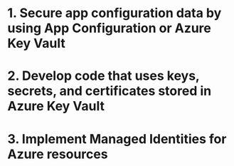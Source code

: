 # 1. Secure app configuration data by using App Configuration or Azure Key Vault


# 2. Develop code that uses keys, secrets, and certificates stored in Azure Key Vault


# 3. Implement Managed Identities for Azure resources